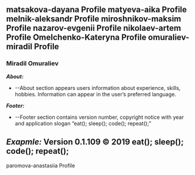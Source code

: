 matsakova-dayana	Profile
matyeva-aika	Profile
melnik-aleksandr	Profile
miroshnikov-maksim	Profile
nazarov-evgenii	Profile
nikolaev-artem	Profile
Omelchenko-Kateryna	Profile
omuraliev-miradil	Profile
-------------------------------------------------------------------
### Miradil Omuraliev

***About:***

* --About section appears users information about experience, skills, hobbies. 
Information can appear in the user’s preferred language.

***Footer:***

* --Footer section contains version number, copyright notice with year and application slogan “eat(); sleep(); code(); repeat();” 


***Exapmle:***
Version 0.1.109
© 2019 eat(); sleep(); code(); repeat();
--------------------------------------------------------------------
paromova-anastasiia	Profile